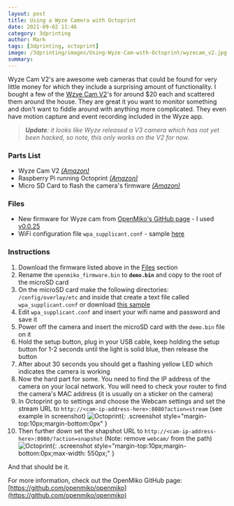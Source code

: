 ```yaml
---
layout: post
title: Using a Wyze Camera with Octoprint
date: 2021-09-02 11:46
category: 3dprinting
author: Mark
tags: [3dprinting, octoprint]
image: /3dprinting/images/Using-Wyze-Cam-with-Octoprint/wyzecam_v2.jpg
summary:
---
```


Wyze Cam V2's are awesome web cameras that could be found for very little money for which they include a surprising amount of functionality. I bought a few of the [Wzye Cam V2](https://amzn.to/2WOhJBK)'s for around $20 each and scattered them around the house. They are great it you want to monitor something and don't want to fiddle around with anything more complicated. They even have motion capture and event recording included in the Wyze app.

> _**Update**: it looks like Wyze released a V3 camera which has not yet been hacked, so note, this only works on the V2 for now._

### Parts List

- Wyze Cam V2 [_(Amazon)_](https://amzn.to/2WOhJBK)
- Raspberry Pi running Octoprint [_(Amazon)_](https://amzn.to/3gToJEs)
- Micro SD Card to flash the camera's firmware [_(Amazon)_](https://amzn.to/3yLxk2k)

### Files

- New firmware for Wyze cam from [OpenMiko's GitHub page](https://github.com/openmiko/openmiko/releases) - I used <a href='https://github.com/openmiko/openmiko/releases/download/v0.0.25/openmiko_firmware.bin' download>v0.0.25 <i class='fa fa-download'></i></a>
- WiFi configuration file `wpa_supplicant.conf` - sample <a href='files/Using-Wyze-Cam-with-Octoprint/wpa_supplicant.conf' download='wpa_supplicant.conf'>here <i class='fa fa-download'></i></a>

### Instructions

1. Download the firmware listed above in the [Files](#files) section
2. Rename the `openmiko_firmware.bin` to **`demo.bin`** and copy to the root of the microSD card
3. On the microSD card make the following directories: `/config/overlay/etc` and inside that create a text file called `wpa_supplicant.conf` or download <a href='files/Using-Wyze-Cam-with-Octoprint/wpa_supplicant.conf' download='wpa_supplicant.conf'>this sample <i class='fa fa-download'></i></a>
4. Edit `wpa_supplicant.conf` and insert your wifi name and password and save it
5. Power off the camera and insert the microSD card with the `demo.bin` file on it
6. Hold the setup button, plug in your USB cable, keep holding the setup button for 1-2 seconds until the light is solid blue, then release the button
7. After about 30 seconds you should get a flashing yellow LED which indicates the camera is working
8. Now the hard part for some. You need to find the IP address of the camera on your local network. You will need to check your router to find the camera's MAC address (it is usually on a sticker on the camera)
9. In Octoprint go to settings and choose the Webcam settings and set the stream URL to `http://<cam-ip-address-here>:8080?action=stream` (see example in screenshot) ![Octoprint](images/Using-Wyze-Cam-with-Octoprint/Using-Wyze-Cam-with-Octoprint-4.png){: .screenshot style="margin-top:10px;margin-bottom:0px" }
10. Then further down set the shapshot URL to `http://<cam-ip-address-here>:8080/?action=snapshot` (Note: remove `webcam/` from the path) ![Octoprint](images/Using-Wyze-Cam-with-Octoprint/Using-Wyze-Cam-with-Octoprint-3.png){: .screenshot style="margin-top:10px;margin-bottom:0px;max-width: 550px;" }

And that should be it.

For more information, check out the OpenMiko GitHub page: [https://github.com/openmiko/openmiko](https://github.com/openmiko/openmiko)
